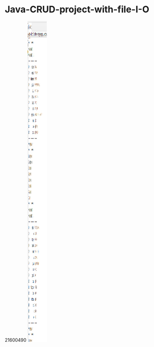 # Java-CRUD-project-with-file-I-O

21600490 
<img src="/WordMasterProject2/screenshots/2번 문제.jpg" width="60" height="1000">
